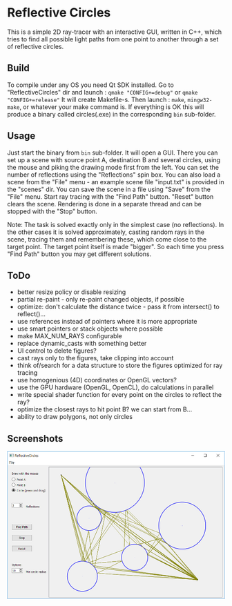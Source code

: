 Reflective Circles
==================

This is a simple 2D ray-tracer with an interactive GUI, written in C++, which
tries to find all possible light paths from one point to another through a set
of reflective circles.


Build
-----
To compile under any OS you need Qt SDK installed. Go to "ReflectiveCircles" dir
and launch :
`qmake "CONFIG+=debug"` or `qmake "CONFIG+=release"`
It will create Makefile-s. Then launch :
`make`, `mingw32-make`, or whatever your make command is.
If everything is OK this will produce a binary called circles(.exe) in the
corresponding `bin` sub-folder.


Usage
-----
Just start the binary from `bin` sub-folder. It will open a GUI. There you
can set up a scene with source point A, destination B and several circles,
using the mouse and piking the drawing mode first from the left.
You can set the number of reflections using the "Reflections" spin box.
You can also load a scene from the "File" menu - an example scene file
"input.txt" is provided in the "scenes" dir. You can save the scene in a file
using "Save" from the "File" menu. Start ray tracing with the "Find Path"
button. "Reset" button clears the scene. Rendering is done in a separate
thread and can be stopped with the "Stop" button.

Note: The task is solved exactly only in the simplest case (no reflections). In
the other cases it is solved approximately, casting random rays in the scene,
tracing them and remembering these, which come close to the target point. The
target point itself is made "bigger". So each time you press "Find Path" button
you may get different solutions.


ToDo
----
- better resize policy or disable resizing
- partial re-paint - only re-paint changed objects, if possible
- optimize: don't calculate the distance twice - pass it from intersect() to reflect()...
- use references instead of pointers where it is more appropriate
- use smart pointers or stack objects where possible
- make MAX_NUM_RAYS configurable
- replace dynamic_casts with something better
- UI control to delete figures?
- cast rays only to the figures, take clipping into account
- think of/search for a data structure to store the figures optimized for ray tracing
- use homogenious (4D) coordinates or OpenGL vectors?
- use the GPU hardware (OpenGL, OpenCL), do calculations in parallel
- write special shader function for every point on the circles to reflect the ray?
- optimize the closest rays to hit point B? we can start from B...
- ability to draw polygons, not only circles


Screenshots
-----------

![screenshot](https://github.com/akirov/ReflectiveCircles/raw/master/screenshot1.jpg)
